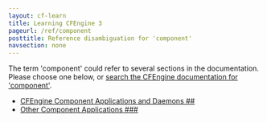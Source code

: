 ```yaml
---
layout: cf-learn
title: Learning CFEngine 3
pageurl: /ref/component
posttitle: Reference disambiguation for 'component'
navsection: none
---
```


The term 'component' could refer to several sections in the documentation. Please choose one below, or
[search the CFEngine documentation for 'component'](http://cfengine.com/docs/latest/search.html?q=component).

- [CFEngine Component Applications and Daemons \#\#](http://cfengine.com/docs/latest/guide-introduction.html#cfengine-component-applications-and-daemons-##)
- [Other Component Applications \#\#\#](http://cfengine.com/docs/latest/guide-introduction.html#other-component-applications-###)
